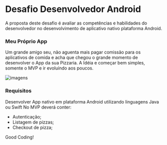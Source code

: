 # Desafio Desenvolvedor Android
A proposta deste desafio é avaliar as competências e habilidades do desenvolvedor no desenvolvimento de aplicativo nativo plataforma Android.

### Meu Próprio App
Um grande amigo seu, não aguenta mais pagar comissão para os aplicativos de comida e acha que chegou o grande momento de desenvolver o App da sua Pizzaria. A Idéia e começar bem simples, somente o MVP e ir evoluíndo aos poucos.

![imagens](https://user-images.githubusercontent.com/43832940/116828458-38f47400-ab75-11eb-89da-2ec10c184168.png)

### Requisitos
Desenvolver App nativo em plataforma Android utilizando linguagens Java ou Swift
No MVP deverá conter:
- Autenticação;
- Listagem de pizzas;
- Checkout de pizza;

Good Coding!

